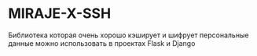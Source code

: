 # MIRAJE-X-SSH
Библиотека которая очень хорошо кэширует и шифрует персональные данные можно использовать в проектах Flask и Django 
